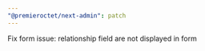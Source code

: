 ```yaml
---
"@premieroctet/next-admin": patch
---
```


Fix form issue: relationship field are not displayed in form

